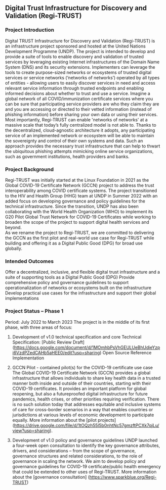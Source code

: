 
## Digital Trust Infrastructure for Discovery and Validation (Regi-TRUST)

### Project Introduction 

Digital TRUST Infrastructure for Discovery and Validation (Regi-TRUST) is an infrastructure project sponsored and hosted at the United Nations Development Programme (UNDP). The project is intended to develop and provide a suite of tools to enable discovery and validation of trusted services by leveraging existing Internet infrastructures of the Domain Name System (DNS) and its security extensions. 
Implementers can leverage the tools to create purpose-sized networks or ecosystems of trusted digital services or service networks (‘networks of networks’) operated by all types of entities - allowing users to easily discover services in need and access relevant service information through trusted endpoints and enabling informed decisions about whether to trust and use a service. Imagine a global network of all COVID/immunization certificate services where you can be sure that participating service providers are who they claim they are and you are accessing or directed to their vetted information (instead of phishing information) before sharing your own data or using their services.
Most importantly, Regi-TRUST can enable 'networks of networks' at a massive scale that today’s fully centralized model is not able to. Thanks to the decentralized, cloud-agnostic architecture it adopts, any participating service of an implemented network or ecosystem will be able to maintain the sovereignty and control of their own systems and data. Such an approach provides the necessary trust infrastructure that can help to thwart the ubiquitous phishing attempts mimicking online service organizations, such as government institutions, health providers and banks.  

### Project Background

Regi-TRUST was initially started at the Linux Foundation in 2021 as the Global COVID-19 Certificate Network (GCCN) project to address the trust interoperability among COVID certificate systems. The project transitioned to the HIV and Health Group (HHG) team at UNDP in Summer 2022 with an added focus on developing governance and policy guidelines for the technical infrastructure. Since the transition, UNDP has also been collaborating with the World Health Organization (WHO) to implement its G20 Pilot Global Trust Network for COVID-19 Certificates while working to broaden the scope of the project to support digital health services and beyond.   
As we rename the project to Regi-TRUST, we are committed to delivering the GCCN as the first pilot and real-world use case for Regi-TRUST while building and offering it as a Digital Public Good (DPG) for broad use globally.  


### Intended Outcomes
Offer a decentralized, inclusive, and flexible digital trust infrastructure and a suite of supporting tools as a Digital Public Good (DPG) 
Provide comprehensive policy and governance guidelines to support operationalization of networks or ecosystems built on the infrastructure 
Develop practical use cases for the infrastructure and support their global implementations 


### Project Status – Phase 1  
Period: July 2022 to March 2023 
The project is in the middle of its first phase, with three areas of focus:  
1. Development of v1.0 technical specification and core
Technical Specification: [Public Review Draft] (https://docs.google.com/document/d/1MOmhbPsVhGEULUeBhUdieYzpi6VzdPZedCAHb5aHEE0/edit?usp=sharing)
Open Source Reference Implementation


2. GCCN Pilot - contained pilot(s) for the COVID-19 certificate use case
The Global COVID-19 Certificate Network (GCCN) provides a global infrastructure that allows individuals to share key health data in a trusted manner both inside and outside of their countries, starting with their COVID-19 certificates. It provides an important platform for global reopening, but also a futureproofed digital infrastructure for future pandemics, health crises, or other priorities requiring verification. There is no such solution today that addresses equitable and inclusive systems of care for cross-border scenarios in a way that enables countries or jurisdictions at various levels of economic development to participate equally.
More information about the [pilot projects] (https://drive.google.com/file/d/1tOQzh55l5b0nhtNc57gmzftPCXk7qjLu/view?usp=sharing).  
 
3. Development of v1.0 policy and governance guidelines
UNDP launched a four-week open consultation to identify the key governance attributes, drivers, and considerations – from the scope of governance, governance structures and related considerations, to the role of governance in scaling the network. We aim to develop policy and governance guidelines for COVID-19 certificate/public health emergency that could be extended to other uses of Regi-TRUST.
More information about the [governance consultation] (https://www.sparkblue.org/Regi-TRUST)
